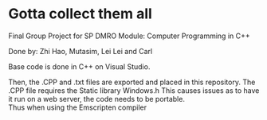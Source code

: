 # Gotta collect them all

Final Group Project for SP DMRO Module: Computer Programming in C++  

Done by: Zhi Hao, Mutasim, Lei Lei and Carl

Base code is done in C++ on Visual Studio.

Then, the .CPP and .txt files are exported and placed in this repository.
The .CPP file requires the Static library Windows.h
This causes issues as to have it run on a web server, the code needs to be portable.  
Thus when using the Emscripten compiler